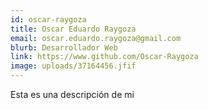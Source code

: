 ```yaml
---
id: oscar-raygoza
title: Oscar Eduardo Raygoza
email: oscar.eduardo.raygoza@gmail.com
blurb: Desarrollador Web
link: https://www.github.com/Oscar-Raygoza
image: uploads/37164456.jfif
---
```

Esta es una descripción de mi